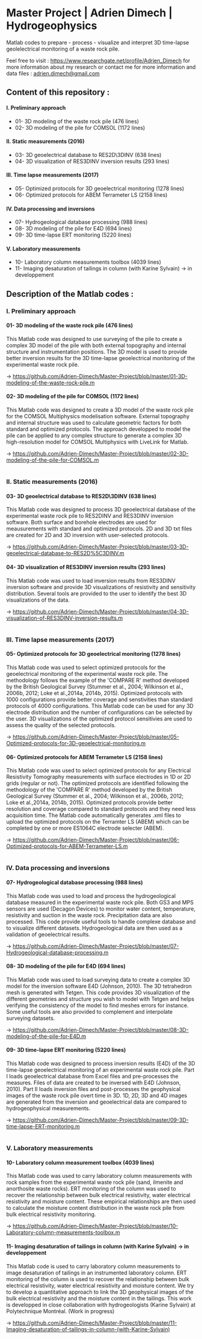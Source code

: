 # Master Project | Adrien Dimech | Hydrogeophysics

Matlab codes to prepare - process - visualize and interpret 3D time-lapse geolelectrical monitoring of a waste rock pile.

Feel free to visit : https://www.researchgate.net/profile/Adrien_Dimech for more information about my research or contact me for more information and data files : adrien.dimech@gmail.com



## Content of this repository :

#### I. Preliminary approach
- 01- 3D modeling of the waste rock pile (476 lines)
- 02- 3D modeling of the pile for COMSOL (1172 lines)

#### II. Static measurements (2016)
- 03- 3D geoelectrical database to RES2D\3DINV (638 lines)
- 04- 3D visualization of RES3DINV inversion results (293 lines)

#### III. Time lapse measurements (2017)
- 05- Optimized protocols for 3D geoelectrical monitoring (1278 lines)
- 06- Optimized protocols for ABEM Terrameter LS (2158 lines)

#### IV. Data processing and inversions
- 07- Hydrogeological database processing (988 lines)
- 08- 3D modeling of the pile for E4D (694 lines)
- 09- 3D time-lapse ERT monitoring (5220 lines)

#### V. Laboratory measurements
- 10- Laboratory column measurements toolbox (4039 lines)
- 11- Imaging desaturation of tailings in column (with Karine Sylvain) -> in developpement




## Description of the Matlab codes :


### I. Preliminary approach

#### 01- 3D modeling of the waste rock pile (476 lines)
This Matlab code was designed to use surveying of the pile to create a complex 3D model of the pile with both external topography and internal structure and instrumentation positions. The 3D model is used to provide better inversion results for the 3D time-lapse geoelectrical monitoring of the experimental waste rock pile.

-> https://github.com/Adrien-Dimech/Master-Project/blob/master/01-3D-modeling-of-the-waste-rock-pile.m

#### 02- 3D modeling of the pile for COMSOL (1172 lines)
This Matlab code was designed to create a 3D model of the waste rock pile for the COMSOL Multiphysics modelisation software. External topography and internal structure was used to calculate geometric factors for both standard and optimized protocols. The approach developped to model the pile can be applied to any complex structure to generate a complex 3D high-resolution model for COMSOL Multiphysics with LiveLink for Matlab.

-> https://github.com/Adrien-Dimech/Master-Project/blob/master/02-3D-modeling-of-the-pile-for-COMSOL.m

#
### II. Static measurements (2016)

#### 03- 3D geoelectrical database to RES2D\3DINV (638 lines)
This Matlab code was designed to process 3D geoelectrical database of the experimental waste rock pile to RES2DINV and RES3DINV inversion software. Both surface and borehole electrodes are used for meausurements with standard and optimized protocols. 2D and 3D txt files are created for 2D and 3D inversion with user-selected protocols.

-> https://github.com/Adrien-Dimech/Master-Project/blob/master/03-3D-geoelectrical-database-to-RES2D%5C3DINV.m

#### 04- 3D visualization of RES3DINV inversion results (293 lines)
This Matlab code was used to load inversion results from RES3DINV inversion software and provide 3D visualizations of resistivity and sensitivity distribution. Several tools are provided to the user to identify the best 3D visualizations of the data. 

-> https://github.com/Adrien-Dimech/Master-Project/blob/master/04-3D-visualization-of-RES3DINV-inversion-results.m

#
### III. Time lapse measurements (2017)

#### 05- Optimized protocols for 3D geoelectrical monitoring (1278 lines)
This Matlab code was used to select optimized protocols for the geoelectrical monitoring of the experimental waste rock pile. The methodology follows the example of the 'COMPARE R' method developed by the British Geological Survey (Stummer et al., 2004; Wilkinson et al., 2006b, 2012; Loke et al.,2014a, 2014b, 2015). Optimized protocols with 1000 configurations provide better coverage and senstivities than standard protocols of 4000 configurations. This Matlab code can be used for any 3D electrode distribution and the number of configurations can be selected by the user. 3D visualizations of the optimized protocol sensitivies are used to assess the quality of the selected protocols.

-> https://github.com/Adrien-Dimech/Master-Project/blob/master/05-Optimized-protocols-for-3D-geoelectrical-monitoring.m

#### 06- Optimized protocols for ABEM Terrameter LS (2158 lines)
This Matlab code was used to select optimized protocols for any Electrical Resistivity Tomography measurements with surface electrodes in 1D or 2D grids (regular or not). The optimized protocols are identified following the methodology of the 'COMPARE R' method developed by the  British Geological Survey (Stummer et al., 2004; Wilkinson et al., 2006b,  2012; Loke et al.,2014a, 2014b, 2015). Optimized protocols provide better resolution and coverage compared to standard protocols and they need less acquisition time. The Matlab code automatically generates .xml files to upload the optimized protocols on the Terramter LS (ABEM) which can be completed by one or more ES1064C electrode selecter (ABEM).

-> https://github.com/Adrien-Dimech/Master-Project/blob/master/06-Optimized-protocols-for-ABEM-Terrameter-LS.m

#
### IV. Data processing and inversions

#### 07- Hydrogeological database processing (988 lines)
This Matlab code was used to load and process the hydrogeological database measured in the experimental waste rock pile. Both GS3 and MPS sensors are used (Decagon Devices) to monitor water content, temperature, resistivity and suction in the waste rock. Precipitation data are also processed. This code provide useful tools to handle complexe database and to visualize different datasets. Hydrogeological data are then used as a validation of geoelectrical results.

-> https://github.com/Adrien-Dimech/Master-Project/blob/master/07-Hydrogeological-database-processing.m

#### 08- 3D modeling of the pile for E4D (694 lines)
This Matlab code was used to load surveying data to create a complex 3D model for the inversion software E4D (Johnson, 2010). The 3D tetrahedron mesh is generated with Tetgen. This code provides 3D visualization of the different geometries and structure you wish to model with Tetgen and helps verifying the consistency of the model to find meshes errors for instance. Some useful tools are also provided to complement and interpolate surveying datasets. 

-> https://github.com/Adrien-Dimech/Master-Project/blob/master/08-3D-modeling-of-the-pile-for-E4D.m

#### 09- 3D time-lapse ERT monitoring (5220 lines)
This Matlab code was designed to process inversion results (E4D) of the 3D time-lapse geoelectrical monitoring of an experimental waste rock pile. Part I loads geoelectrical database from Excel files and pre-processes the measures. Files of data are created to be inversed with E4D (Johnson, 2010). Part II loads inversion files and post-processes the geophysical images of the waste rock pile overt time in 3D. 1D, 2D, 3D and 4D images are generated from the inversion and geoelectrical data are compared to hydrogeophysical measurements.

-> https://github.com/Adrien-Dimech/Master-Project/blob/master/09-3D-time-lapse-ERT-monitoring.m

#
### V. Laboratory measurements

#### 10- Laboratory column measurement toolbox (4039 lines)
This Matlab code was used to carry laboratory column measurements with rock samples from the experimental waste rock pile (sand, ilmenite and anorthosite waste rocks). ERT monitoring of the column was used to recover the relationship between bulk electrical resistivity, water electrical resistivity and moisture content. These empirical relationships are then used to calculate the moisture content distribution in the waste rock pile from bulk electrical resistivity monitoring.

-> https://github.com/Adrien-Dimech/Master-Project/blob/master/10-Laboratory-column-measurements-toolbox.m

#### 11- Imaging desaturation of tailings in column (with Karine Sylvain) -> in developpement
This Matlab code is used to carry laboratory column measurements to image desaturation of tailings in an instrumented laboratory column. ERT monitoring of the column is used to recover the relationship between bulk electrical resistivity, water electrical resistivity and moisture content. We try to develop a quantitative approach to link the 3D geophysical images of the bulk electrical resistivity and the moisture content in the tailings. This work is developped in close collaboration with hydrogeologists (Karine Sylvain) at Polytechnique Montréal. (Work in progress)

-> https://github.com/Adrien-Dimech/Master-Project/blob/master/11-Imaging-desaturation-of-tailings-in-column-(with-Karine-Sylvain)

